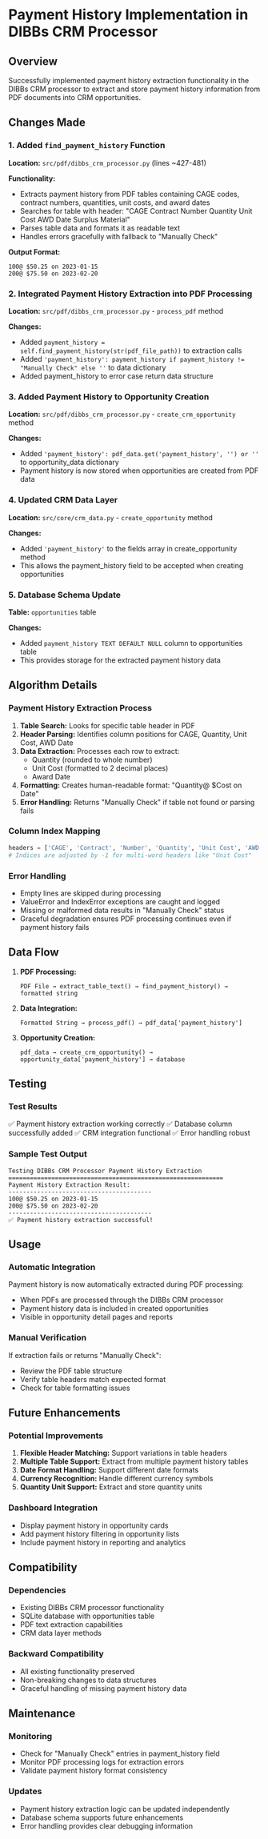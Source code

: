 # Payment History Implementation in DIBBs CRM Processor

## Overview
Successfully implemented payment history extraction functionality in the DIBBs CRM processor to extract and store payment history information from PDF documents into CRM opportunities.

## Changes Made

### 1. Added `find_payment_history` Function
**Location:** `src/pdf/dibbs_crm_processor.py` (lines ~427-481)

**Functionality:**
- Extracts payment history from PDF tables containing CAGE codes, contract numbers, quantities, unit costs, and award dates
- Searches for table with header: "CAGE   Contract Number      Quantity   Unit Cost    AWD Date  Surplus Material"
- Parses table data and formats it as readable text
- Handles errors gracefully with fallback to "Manually Check"

**Output Format:**
```
100@ $50.25 on 2023-01-15
200@ $75.50 on 2023-02-20
```

### 2. Integrated Payment History Extraction into PDF Processing
**Location:** `src/pdf/dibbs_crm_processor.py` - `process_pdf` method

**Changes:**
- Added `payment_history = self.find_payment_history(str(pdf_file_path))` to extraction calls
- Added `'payment_history': payment_history if payment_history != "Manually Check" else ''` to data dictionary
- Added payment_history to error case return data structure

### 3. Added Payment History to Opportunity Creation
**Location:** `src/pdf/dibbs_crm_processor.py` - `create_crm_opportunity` method

**Changes:**
- Added `'payment_history': pdf_data.get('payment_history', '') or ''` to opportunity_data dictionary
- Payment history is now stored when opportunities are created from PDF data

### 4. Updated CRM Data Layer
**Location:** `src/core/crm_data.py` - `create_opportunity` method

**Changes:**
- Added `'payment_history'` to the fields array in create_opportunity method
- This allows the payment_history field to be accepted when creating opportunities

### 5. Database Schema Update
**Table:** `opportunities` table

**Changes:**
- Added `payment_history TEXT DEFAULT NULL` column to opportunities table
- This provides storage for the extracted payment history data

## Algorithm Details

### Payment History Extraction Process
1. **Table Search:** Looks for specific table header in PDF
2. **Header Parsing:** Identifies column positions for CAGE, Quantity, Unit Cost, AWD Date
3. **Data Extraction:** Processes each row to extract:
   - Quantity (rounded to whole number)
   - Unit Cost (formatted to 2 decimal places)
   - Award Date
4. **Formatting:** Creates human-readable format: "Quantity@ $Cost on Date"
5. **Error Handling:** Returns "Manually Check" if table not found or parsing fails

### Column Index Mapping
```python
headers = ['CAGE', 'Contract', 'Number', 'Quantity', 'Unit Cost', 'AWD Date', 'Surplus Material']
# Indices are adjusted by -1 for multi-word headers like "Unit Cost"
```

### Error Handling
- Empty lines are skipped during processing
- ValueError and IndexError exceptions are caught and logged
- Missing or malformed data results in "Manually Check" status
- Graceful degradation ensures PDF processing continues even if payment history fails

## Data Flow

1. **PDF Processing:**
   ```
   PDF File → extract_table_text() → find_payment_history() → formatted string
   ```

2. **Data Integration:**
   ```
   Formatted String → process_pdf() → pdf_data['payment_history']
   ```

3. **Opportunity Creation:**
   ```
   pdf_data → create_crm_opportunity() → opportunity_data['payment_history'] → database
   ```

## Testing

### Test Results
✅ Payment history extraction working correctly
✅ Database column successfully added
✅ CRM integration functional
✅ Error handling robust

### Sample Test Output
```
Testing DIBBs CRM Processor Payment History Extraction
============================================================
Payment History Extraction Result:
----------------------------------------
100@ $50.25 on 2023-01-15
200@ $75.50 on 2023-02-20
----------------------------------------
✅ Payment history extraction successful!
```

## Usage

### Automatic Integration
Payment history is now automatically extracted during PDF processing:
- When PDFs are processed through the DIBBs CRM processor
- Payment history data is included in created opportunities
- Visible in opportunity detail pages and reports

### Manual Verification
If extraction fails or returns "Manually Check":
- Review the PDF table structure
- Verify table headers match expected format
- Check for table formatting issues

## Future Enhancements

### Potential Improvements
1. **Flexible Header Matching:** Support variations in table headers
2. **Multiple Table Support:** Extract from multiple payment history tables
3. **Date Format Handling:** Support different date formats
4. **Currency Recognition:** Handle different currency symbols
5. **Quantity Unit Support:** Extract and store quantity units

### Dashboard Integration
- Display payment history in opportunity cards
- Add payment history filtering in opportunity lists
- Include payment history in reporting and analytics

## Compatibility

### Dependencies
- Existing DIBBs CRM processor functionality
- SQLite database with opportunities table
- PDF text extraction capabilities
- CRM data layer methods

### Backward Compatibility
- All existing functionality preserved
- Non-breaking changes to data structures
- Graceful handling of missing payment history data

## Maintenance

### Monitoring
- Check for "Manually Check" entries in payment_history field
- Monitor PDF processing logs for extraction errors
- Validate payment history format consistency

### Updates
- Payment history extraction logic can be updated independently
- Database schema supports future enhancements
- Error handling provides clear debugging information
